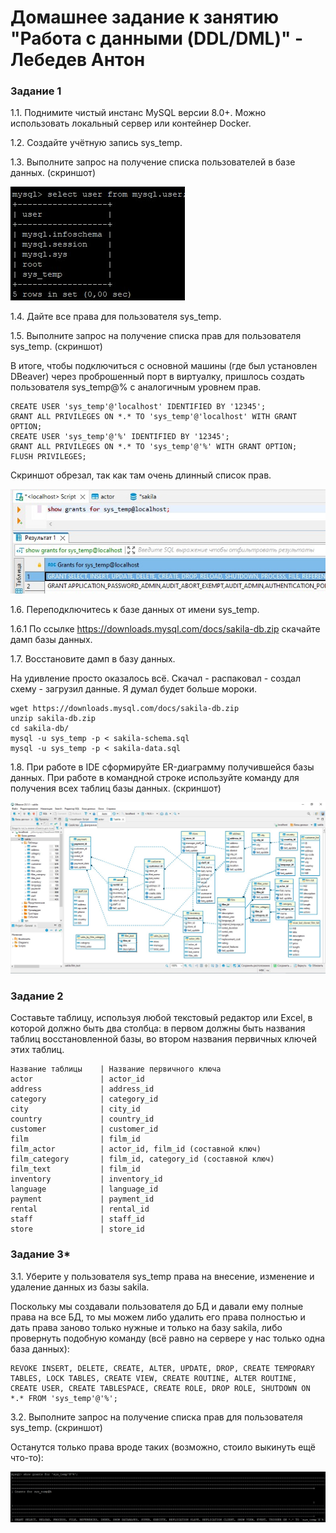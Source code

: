 # Домашнее задание к занятию "Работа с данными (DDL/DML)" - Лебедев Антон
### Задание 1

1.1. Поднимите чистый инстанс MySQL версии 8.0+. Можно использовать локальный сервер или контейнер Docker.

1.2. Создайте учётную запись sys_temp. 

1.3. Выполните запрос на получение списка пользователей в базе данных. (скриншот)

![Screenshot_1](https://github.com/Lebedun/HomeWork-Blank/blob/12-02/img/Screenshot_1.jpg)

1.4. Дайте все права для пользователя sys_temp. 

1.5. Выполните запрос на получение списка прав для пользователя sys_temp. (скриншот)

В итоге, чтобы подключиться с основной машины (где был установлен DBeaver) через проброшенный порт в виртуалку, пришлось создать пользователя sys_temp@% с аналогичным уровнем прав.

```
CREATE USER 'sys_temp'@'localhost' IDENTIFIED BY '12345';
GRANT ALL PRIVILEGES ON *.* TO 'sys_temp'@'localhost' WITH GRANT OPTION;
CREATE USER 'sys_temp'@'%' IDENTIFIED BY '12345';
GRANT ALL PRIVILEGES ON *.* TO 'sys_temp'@'%' WITH GRANT OPTION;
FLUSH PRIVILEGES;
```

Скриншот обрезал, так как там очень длинный список прав.

![Screenshot_2](https://github.com/Lebedun/HomeWork-Blank/blob/12-02/img/Screenshot_2.jpg)

1.6. Переподключитесь к базе данных от имени sys_temp.

1.6.1 По ссылке https://downloads.mysql.com/docs/sakila-db.zip скачайте дамп базы данных.

1.7. Восстановите дамп в базу данных.

На удивление просто оказалось всё. Скачал - распаковал - создал схему - загрузил данные. Я думал будет больше мороки.

```
wget https://downloads.mysql.com/docs/sakila-db.zip
unzip sakila-db.zip
cd sakila-db/
mysql -u sys_temp -p < sakila-schema.sql
mysql -u sys_temp -p < sakila-data.sql
```

1.8. При работе в IDE сформируйте ER-диаграмму получившейся базы данных. При работе в командной строке используйте команду для получения всех таблиц базы данных. (скриншот)



![Screenshot_3](https://github.com/Lebedun/HomeWork-Blank/blob/12-02/img/Screenshot_3.jpg)


### Задание 2
Составьте таблицу, используя любой текстовый редактор или Excel, в которой должно быть два столбца: в первом должны быть названия таблиц восстановленной базы, во втором названия первичных ключей этих таблиц. 
```
Название таблицы    | Название первичного ключа
actor               | actor_id
address             | address_id
category            | category_id
city                | city_id
country             | country_id
customer            | customer_id
film                | film_id
film_actor          | actor_id, film_id (составной ключ)
film_category       | film_id, category_id (составной ключ)
film_text           | film_id
inventory           | inventory_id
language            | language_id
payment             | payment_id
rental              | rental_id
staff               | staff_id
store               | store_id
```

### Задание 3*
3.1. Уберите у пользователя sys_temp права на внесение, изменение и удаление данных из базы sakila.

Поскольку мы создавали пользователя до БД и давали ему полные права на все БД, то мы можем либо удалить его права полностью и дать права заново только нужные и только на базу sakila, либо провернуть подобную команду (всё равно на сервере у нас только одна база данных):

```
REVOKE INSERT, DELETE, CREATE, ALTER, UPDATE, DROP, CREATE TEMPORARY TABLES, LOCK TABLES, CREATE VIEW, CREATE ROUTINE, ALTER ROUTINE, CREATE USER, CREATE TABLESPACE, CREATE ROLE, DROP ROLE, SHUTDOWN ON *.* FROM 'sys_temp'@'%';
```

3.2. Выполните запрос на получение списка прав для пользователя sys_temp. (скриншот)

Останутся только права вроде таких (возможно, стоило выкинуть ещё что-то):

![Screenshot_4](https://github.com/Lebedun/HomeWork-Blank/blob/12-02/img/Screenshot_4.jpg)

